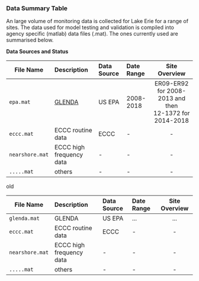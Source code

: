 
### Data Summary Table
An large volume of monitoring data is collected for Lake Erie for a range of sites. The data used for model testing and validation is compiled into agency specific (matlab) data files (.mat). The ones currently used are summarised below.


**Data Sources and Status**


| File Name | Description | Data Source | Date Range | Site Overview |
| ---------------- |:----------|:-----------|:-----------|:-----------:|
| `epa.mat` | [GLENDA](https://cdx.epa.gov) | US EPA | 2008-2018 | ER09-ER92 for 2008-2013 and then <br> 12-1372 for 2014-2018 |
| `eccc.mat` | ECCC routine data | ECCC |- |- |
| `nearshore.mat` | ECCC high frequency data | - |- |- |
| `.....mat` | others | - |- |- |


old




| File Name | Description | Data Source | Date Range | Site Overview |
| ---------------- |:----------|:-----------|:-----------|:-----------:|
| `glenda.mat` | GLENDA | US EPA | ... | ... |
| `eccc.mat` | ECCC routine data | ECCC |- |- |
| `nearshore.mat` | ECCC high frequency data | - |- |- |
| `.....mat` | others | - |- |- |
